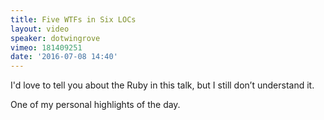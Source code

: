 ```yaml
---
title: Five WTFs in Six LOCs
layout: video
speaker: dotwingrove
vimeo: 181409251
date: '2016-07-08 14:40'
---
```


I'd love to tell you about the Ruby in this talk, but I still don’t understand it.

One of my personal highlights of the day.
